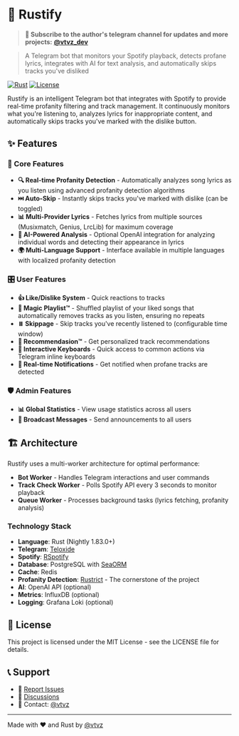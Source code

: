 # 🎵 Rustify

> **📢 Subscribe to the author's telegram channel for updates and more projects:** [**@vtvz_dev**](https://t.me/vtvz_dev)

> A Telegram bot that monitors your Spotify playback, detects profane lyrics, integrates with AI for text analysis, and automatically skips tracks you've disliked

[![Rust](https://img.shields.io/badge/rust-1.83.0%2B-orange.svg)](https://www.rust-lang.org/)
[![License](https://img.shields.io/badge/license-MIT-blue.svg)](LICENSE)

Rustify is an intelligent Telegram bot that integrates with Spotify to provide real-time profanity filtering and track management. It continuously monitors what you're listening to, analyzes lyrics for inappropriate content, and automatically skips tracks you've marked with the dislike button.

## ✨ Features

### 🎯 Core Features

- **🔍 Real-time Profanity Detection** - Automatically analyzes song lyrics as you listen using advanced profanity detection algorithms
- **⏭️ Auto-Skip** - Instantly skips tracks you've marked with dislike (can be toggled)
- **📊 Multi-Provider Lyrics** - Fetches lyrics from multiple sources (Musixmatch, Genius, LrcLib) for maximum coverage
- **🤖 AI-Powered Analysis** - Optional OpenAI integration for analyzing individual words and detecting their appearance in lyrics
- **🌍 Multi-Language Support** - Interface available in multiple languages with localized profanity detection

### 🎛️ User Features

- **👍 Like/Dislike System** - Quick reactions to tracks
- **🎪 Magic Playlist™** - Shuffled playlist of your liked songs that automatically removes tracks as you listen, ensuring no repeats
- **⏸️ Skippage** - Skip tracks you've recently listened to (configurable time window)
- **🎯 Recommendasion™** - Get personalized track recommendations
- **📱 Interactive Keyboards** - Quick access to common actions via Telegram inline keyboards
- **🔔 Real-time Notifications** - Get notified when profane tracks are detected

### 🛡️ Admin Features

- **📊 Global Statistics** - View usage statistics across all users
- **📢 Broadcast Messages** - Send announcements to all users

## 🏗️ Architecture

Rustify uses a multi-worker architecture for optimal performance:

- **Bot Worker** - Handles Telegram interactions and user commands
- **Track Check Worker** - Polls Spotify API every 3 seconds to monitor playback
- **Queue Worker** - Processes background tasks (lyrics fetching, profanity analysis)

### Technology Stack

- **Language**: Rust (Nightly 1.83.0+)
- **Telegram**: [Teloxide](https://github.com/teloxide/teloxide)
- **Spotify**: [RSpotify](https://github.com/ramsayleung/rspotify)
- **Database**: PostgreSQL with [SeaORM](https://www.sea-ql.org/SeaORM/)
- **Cache**: Redis
- **Profanity Detection**: [Rustrict](https://github.com/finnbear/rustrict) - The cornerstone of the project
- **AI**: OpenAI API (optional)
- **Metrics**: InfluxDB (optional)
- **Logging**: Grafana Loki (optional)

## 📝 License

This project is licensed under the MIT License - see the LICENSE file for details.

## 📞 Support

- 🐛 [Report Issues](https://github.com/vtvz/rustify/issues/new)
- 💬 [Discussions](https://github.com/vtvz/rustify/discussions)
- 📧 Contact: [@vtvz](https://github.com/vtvz)

---

Made with ❤️ and Rust by [@vtvz](https://github.com/vtvz)
